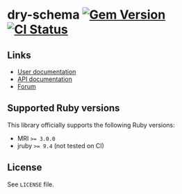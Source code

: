 <!--- this file is synced from dry-rb/template-gem project -->
[gem]: https://rubygems.org/gems/dry-schema
[actions]: https://github.com/dry-rb/dry-schema/actions

# dry-schema [![Gem Version](https://badge.fury.io/rb/dry-schema.svg)][gem] [![CI Status](https://github.com/dry-rb/dry-schema/workflows/ci/badge.svg)][actions]

## Links

* [User documentation](https://dry-rb.org/gems/dry-schema)
* [API documentation](http://rubydoc.info/gems/dry-schema)
* [Forum](https://discourse.dry-rb.org)

## Supported Ruby versions

This library officially supports the following Ruby versions:

* MRI `>= 3.0.0`
* jruby `>= 9.4` (not tested on CI)

## License

See `LICENSE` file.
